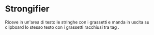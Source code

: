 # Strongifier
Riceve in un'area di testo le stringhe con i grassetti e manda in uscita su clipboard lo stesso testo con i grassetti racchiusi tra tag <strong></strong>.
